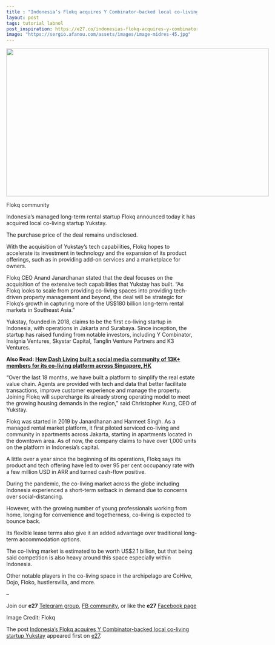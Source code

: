```yaml
---
title : "Indonesia’s Flokq acquires Y Combinator-backed local co-living startup Yukstay"
layout: post
tags: tutorial labnol
post_inspiration: https://e27.co/indonesias-flokq-acquires-y-combinator-backed-local-co-living-startup-yukstay-20210325/
image: "https://sergio.afanou.com/assets/images/image-midres-45.jpg"
---
```


<div id="attachment_411016" style="width: 703px" class="wp-caption aligncenter"><img aria-describedby="caption-attachment-411016" loading="lazy" class="size-full wp-image-411016" src="https://e27.co/wp-content/uploads/2021/03/flokq.commmunity.jpeg" alt="" width="693" height="390" /><p id="caption-attachment-411016" class="wp-caption-text">Flokq community</p></div>
<p>Indonesia&#8217;s managed long-term rental startup Flokq announced today it has acquired local co-living startup Yukstay.</p>
<p>The purchase price of the deal remains undisclosed.</p>
<p>With the acquisition of Yukstay’s tech capabilities, Flokq hopes to accelerate its investment in technology and the expansion of its product offerings, such as in providing add-on services and a marketplace for owners.</p>
<p>Flokq CEO Anand Janardhanan stated that the deal focuses on the acquisition of the extensive tech capabilities that Yukstay has built. &#8220;As Flokq looks to scale from providing co-living spaces into providing tech-driven property management and beyond, the deal will be strategic for Flokq&#8217;s growth in capturing more of the US$180 billion long-term rental markets in Southeast Asia.&#8221;</p>
<p>Yukstay, founded in 2018, claims to be the first co-living startup in Indonesia, with operations in Jakarta and Surabaya. Since inception, the startup has raised funding from notable investors, including Y Combinator, Insignia Ventures, Skystar Capital, Tanglin Venture Partners and K3 Ventures.</p>
<p><strong>Also Read: <a rel="follow" href="https://e27.co/how-dash-living-built-a-co-living-community-of-13k-members-across-singapore-hk-20210316/">How Dash Living built a social media community of 13K+ members for its co-living platform across Singapore, HK</a></strong></p>
<p>&#8220;Over the last 18 months, we have built a platform to simplify the real estate value chain. Agents are provided with tech and data that better facilitate transactions, improve customer experience and manage the property. Joining Flokq will supercharge its already strong operating model to meet the growing housing demands in the region,&#8221; said Christopher Kung, CEO of Yukstay.</p>
<p>Flokq was started in 2019 by Janardhanan and Harmeet Singh. As a managed rental market platform, it first piloted serviced co-living and community in apartments across Jakarta, starting in apartments located in the downtown area. As of now, the company claims to have over 1,000 units on the platform in Indonesia’s capital.</p>
<p>A little over a year since the beginning of its operations, Flokq says its product and tech offering have led to over 95 per cent occupancy rate with a few million USD in ARR and turned cash-flow positive.</p>
<p>During the pandemic, the co-living market across the globe including Indonesia experienced a short-term setback in demand due to concerns over social-distancing.</p>
<p>However, with the growing number of young professionals working from home, longing for convenience and togetherness, co-living is expected to bounce back.</p>
<p>Its flexible lease terms also give it an added advantage over traditional long-term accommodation options.</p>
<p>The co-living market is estimated to be worth US$2.1 billion, but that being said competition is also heavy around this space especially within Indonesia.</p>
<p>Other notable players in the co-living space in the archipelago are CoHive, Dojo, Floko, hustlersvilla, and more.</p>
<p>&#8211;</p>
<p class="p1"><span class="s1">Join our <b>e27</b> <a rel="follow" href="https://t.me/joinchat/HmTbfBcGCZeykhM8NOlQ-g"><span class="s2">Telegram group</span></a>, <a rel="follow" href="https://www.facebook.com/groups/e27co/permalink/886904662065955/"><span class="s2">FB community</span></a>, or like the <b>e27</b> <a rel="follow" href="https://www.facebook.com/e27/?ref=your_pages"><span class="s2">Facebook page</span></a></span></p>
<p>Image Credit: Flokq</p>
<p>The post <a rel="nofollow" href="https://e27.co/indonesias-flokq-acquires-y-combinator-backed-local-co-living-startup-yukstay-20210325/">Indonesia&#8217;s Flokq acquires Y Combinator-backed local co-living startup Yukstay</a> appeared first on <a rel="nofollow" href="https://e27.co">e27</a>.</p>
